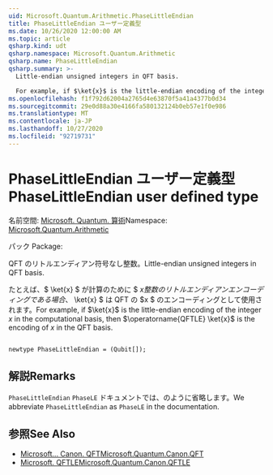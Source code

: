```yaml
---
uid: Microsoft.Quantum.Arithmetic.PhaseLittleEndian
title: PhaseLittleEndian ユーザー定義型
ms.date: 10/26/2020 12:00:00 AM
ms.topic: article
qsharp.kind: udt
qsharp.namespace: Microsoft.Quantum.Arithmetic
qsharp.name: PhaseLittleEndian
qsharp.summary: >-
  Little-endian unsigned integers in QFT basis.

  For example, if $\ket{x}$ is the little-endian encoding of the integer $x$ in the computational basis, then $\operatorname{QFTLE} \ket{x}$ is the encoding of $x$ in the QFT basis.
ms.openlocfilehash: f1f792d62004a2765d4e63870f5a41a4377b0d34
ms.sourcegitcommit: 29e0d88a30e4166fa580132124b0eb57e1f0e986
ms.translationtype: MT
ms.contentlocale: ja-JP
ms.lasthandoff: 10/27/2020
ms.locfileid: "92719731"
---
```

# <a name="phaselittleendian-user-defined-type"></a><span data-ttu-id="d246d-102">PhaseLittleEndian ユーザー定義型</span><span class="sxs-lookup"><span data-stu-id="d246d-102">PhaseLittleEndian user defined type</span></span>

<span data-ttu-id="d246d-103">名前空間: [Microsoft. Quantum. 算術](xref:Microsoft.Quantum.Arithmetic)</span><span class="sxs-lookup"><span data-stu-id="d246d-103">Namespace: [Microsoft.Quantum.Arithmetic](xref:Microsoft.Quantum.Arithmetic)</span></span>

<span data-ttu-id="d246d-104">パック [](https://nuget.org/packages/)</span><span class="sxs-lookup"><span data-stu-id="d246d-104">Package: [](https://nuget.org/packages/)</span></span>


<span data-ttu-id="d246d-105">QFT のリトルエンディアン符号なし整数。</span><span class="sxs-lookup"><span data-stu-id="d246d-105">Little-endian unsigned integers in QFT basis.</span></span>

<span data-ttu-id="d246d-106">たとえば、$ \ket{x} $ が計算のために $ $x 整数のリトルエンディアンエンコーディングである場合、$ \ket{x} $ は QFT の $x $ のエンコーディングとして使用されます。</span><span class="sxs-lookup"><span data-stu-id="d246d-106">For example, if $\ket{x}$ is the little-endian encoding of the integer $x$ in the computational basis, then $\operatorname{QFTLE} \ket{x}$ is the encoding of $x$ in the QFT basis.</span></span>

```qsharp

newtype PhaseLittleEndian = (Qubit[]);
```



## <a name="remarks"></a><span data-ttu-id="d246d-107">解説</span><span class="sxs-lookup"><span data-stu-id="d246d-107">Remarks</span></span>

<span data-ttu-id="d246d-108">`PhaseLittleEndian` `PhaseLE` ドキュメントでは、のように省略します。</span><span class="sxs-lookup"><span data-stu-id="d246d-108">We abbreviate `PhaseLittleEndian` as `PhaseLE` in the documentation.</span></span>

## <a name="see-also"></a><span data-ttu-id="d246d-109">参照</span><span class="sxs-lookup"><span data-stu-id="d246d-109">See Also</span></span>

- [<span data-ttu-id="d246d-110">Microsoft... Canon. QFT</span><span class="sxs-lookup"><span data-stu-id="d246d-110">Microsoft.Quantum.Canon.QFT</span></span>](xref:Microsoft.Quantum.Canon.QFT)
- [<span data-ttu-id="d246d-111">Microsoft. QFTLE</span><span class="sxs-lookup"><span data-stu-id="d246d-111">Microsoft.Quantum.Canon.QFTLE</span></span>](xref:Microsoft.Quantum.Canon.QFTLE)